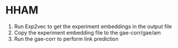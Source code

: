 # HHAM

1. Run Exp2vec to get the experiment embeddings in the output file
2. Copy the experiment embedding file to the gae-corr/gae/am
3. Run the gae-corr to perform link prediction
